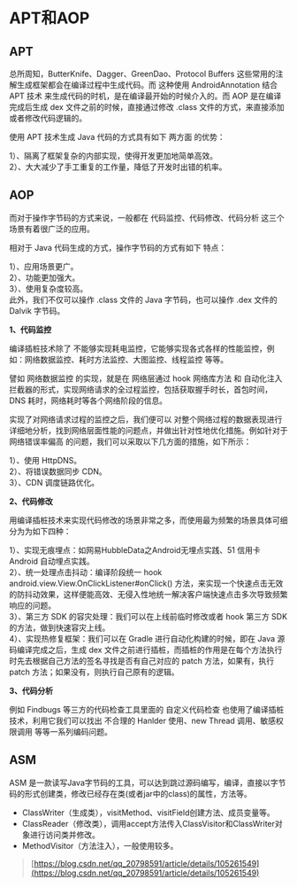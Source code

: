 # APT和AOP

## APT

总所周知，ButterKnife、Dagger、GreenDao、Protocol Buffers 这些常用的注解生成框架都会在编译过程中生成代码。而 这种使用 AndroidAnnotation 结合 APT 技术 来生成代码的时机，是在编译最开始的时候介入的。而 AOP 是在编译完成后生成 dex 文件之前的时候，直接通过修改 .class 文件的方式，来直接添加或者修改代码逻辑的。

使用 APT 技术生成 Java 代码的方式具有如下 两方面 的优势：

1）、隔离了框架复杂的内部实现，使得开发更加地简单高效。  
2）、大大减少了手工重复的工作量，降低了开发时出错的机率。

## AOP

而对于操作字节码的方式来说，一般都在 代码监控、代码修改、代码分析 这三个场景有着很广泛的应用。

相对于 Java 代码生成的方式，操作字节码的方式有如下 特点：

1）、应用场景更广。  
2）、功能更加强大。  
3）、使用复杂度较高。  
此外，我们不仅可以操作 .class 文件的 Java 字节码，也可以操作 .dex 文件的 Dalvik 字节码。

**1、代码监控**

编译插桩技术除了 不能够实现耗电监控，它能够实现各式各样的性能监控，例如：网络数据监控、耗时方法监控、大图监控、线程监控 等等。

譬如 网络数据监控 的实现，就是在 网络层通过 hook 网络库方法 和 自动化注入拦截器的形式，实现网络请求的全过程监控，包括获取握手时长，首包时间，DNS 耗时，网络耗时等各个网络阶段的信息。

实现了对网络请求过程的监控之后，我们便可以 对整个网络过程的数据表现进行详细地分析，找到网络层面性能的问题点，并做出针对性地优化措施。例如针对于 网络错误率偏高 的问题，我们可以采取以下几方面的措施，如下所示：

1）、使用 HttpDNS。  
2）、将错误数据同步 CDN。  
3）、CDN 调度链路优化。  

**2、代码修改**

用编译插桩技术来实现代码修改的场景非常之多，而使用最为频繁的场景具体可细分为为如下四种：

1）、实现无痕埋点：如网易HubbleData之Android无埋点实践、51 信用卡 Android 自动埋点实践。  
2）、统一处理点击抖动：编译阶段统一 hook android.view.View.OnClickListener#onClick() 方法，来实现一个快速点击无效的防抖动效果，这样便能高效、无侵入性地统一解决客户端快速点击多次导致频繁响应的问题。  
3）、第三方 SDK 的容灾处理：我们可以在上线前临时修改或者 hook 第三方 SDK 的方法，做到快速容灾上线。  
4）、实现热修复框架：我们可以在 Gradle 进行自动化构建的时候，即在 Java 源码编译完成之后，生成 dex 文件之前进行插桩，而插桩的作用是在每个方法执行时先去根据自己方法的签名寻找是否有自己对应的 patch 方法，如果有，执行 patch 方法；如果没有，则执行自己原有的逻辑。  

**3、代码分析**

例如 Findbugs 等三方的代码检查工具里面的 自定义代码检查 也使用了编译插桩技术，利用它我们可以找出 不合理的 Hanlder 使用、new Thread 调用、敏感权限调用 等等一系列编码问题。

## ASM

ASM 是一款读写Java字节码的工具，可以达到跳过源码编写，编译，直接以字节码的形式创建类，修改已经存在类(或者jar中的class)的属性，方法等。

- ClassWriter（生成类），visitMethod、visitField创建方法、成员变量等。
- ClassReader（修改类），调用accept方法传入ClassVisitor和ClassWriter对象进行访问类并修改。
- MethodVisitor（方法注入），一般使用较多。

>[https://blog.csdn.net/qq_20798591/article/details/105261549](https://blog.csdn.net/qq_20798591/article/details/105261549)